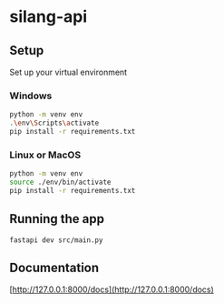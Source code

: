 # silang-api

## Setup
Set up your virtual environment
### Windows
```bash
python -m venv env
.\env\Scripts\activate
pip install -r requirements.txt
```
### Linux or MacOS
```bash
python -m venv env
source ./env/bin/activate
pip install -r requirements.txt
```

## Running the app
`fastapi dev src/main.py`

## Documentation
[http://127.0.0.1:8000/docs](http://127.0.0.1:8000/docs)